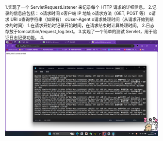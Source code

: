 1.实现了一个 ServletRequestListener 来记录每个 HTTP 请求的详细信息。
2.记录的信息应包括：
o请求时间
o客户端 IP 地址
o请求方法（GET, POST 等）
o请求 URI
o查询字符串（如果有）
oUser-Agent
o请求处理时间（从请求开始到结束的时间）
1.在请求开始时记录开始时间，在请求结束时计算处理时间。
2.日志存放于tomcat/bin/request_log.text。
3.实现了一个简单的测试 Servlet，用于验证日志记录功能。
4.![演示图片](listener.png)
